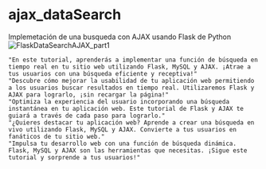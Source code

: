 # ajax_dataSearch
Implemetación de una busqueda con AJAX usando Flask de Python
![FlaskDataSearchAJAX_part1](https://github.com/mectoys/ajax_dataSearch/assets/7143758/21d85d73-3907-421a-8496-55e14c903e04)

    "En este tutorial, aprenderás a implementar una función de búsqueda en tiempo real en tu sitio web utilizando Flask, MySQL y AJAX. ¡Atrae a tus usuarios con una búsqueda eficiente y receptiva!"
    "Descubre cómo mejorar la usabilidad de tu aplicación web permitiendo a los usuarios buscar resultados en tiempo real. Utilizaremos Flask y AJAX para lograrlo, ¡sin recargar la página!"
    "Optimiza la experiencia del usuario incorporando una búsqueda instantánea en tu aplicación web. Este tutorial de Flask y AJAX te guiará a través de cada paso para lograrlo."
    "¿Quieres destacar tu aplicación web? Aprende a crear una búsqueda en vivo utilizando Flask, MySQL y AJAX. Convierte a tus usuarios en fanáticos de tu sitio web."
    "Impulsa tu desarrollo web con una función de búsqueda dinámica. Flask, MySQL y AJAX son las herramientas que necesitas. ¡Sigue este tutorial y sorprende a tus usuarios!"

